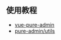 ## 使用教程

- [vue-pure-admin](https://pure-admin.cn)
- [pure-admin/utils](https://pure-admin-utils.netlify.app)

